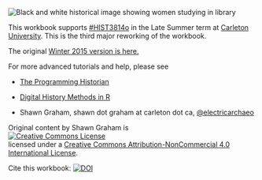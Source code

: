 ![Black and white historical image showing women studying in library](https://www.penflip.com/shawngraham/crafting-digital-history-workbook/blob/master/images/cover.png?raw=true)

This workbook supports [#HIST3814o](http://craftingdigitalhistory.ca) in the Late Summer term at [Carleton University](http://carleton.ca). This is the third major reworking of the workbook.

The original [Winter 2015 version is here.](https://github.com/hist3907b-winter2015)

For more advanced tutorials and help, please see

+ [The Programming Historian](http://programminghistorian.org/)

+ [Digital History Methods in R](http://lincolnmullen.com/projects/dh-r/)

- Shawn Graham, shawn dot graham at carleton dot ca, [@electricarchaeo](http://twitter.com/electricarchaeo)

Original content by Shawn Graham is <br>
<a rel="license" href="http://creativecommons.org/licenses/by-nc/4.0/"><img alt="Creative Commons License" style="border-width:0" src="https://i.creativecommons.org/l/by-nc/4.0/88x31.png" /></a><br />licensed under a <a rel="license" href="http://creativecommons.org/licenses/by-nc/4.0/">Creative Commons Attribution-NonCommercial 4.0 International License</a>.

Cite this workbook: [![DOI](https://zenodo.org/badge/94783933.svg)](https://zenodo.org/badge/latestdoi/94783933)
